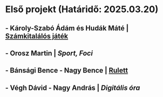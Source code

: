 # Első projekt (Határidő: 2025.03.20)
## - Károly-Szabó Ádám és Hudák Máté | [Számkitalálós játék](https://github.com/Matetheprogrammer4/Projekt-karcsi)
## - Orosz Martin | *Sport, Foci*
## - Bánsági Bence - Nagy Bence | [Rulett](https://github.com/BansagiBence/Roulett)
## - Végh Dávid - Nagy András  | *Digitális óra*